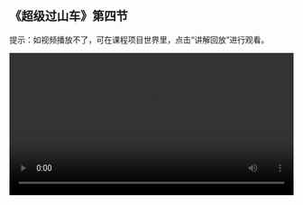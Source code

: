 ## 《超级过山车》第四节
 
提示：如视频播放不了，可在课程项目世界里，点击“讲解回放”进行观看。
 
<video width="100%" controls controlslist="nodownload nofullscreen noremoteplayback" disablePictureInPicture>
  <source src="https://api.keepwork.com/ts-storage/siteFiles/22277/raw#超级过山车L4.webm" type="video/webm" />
  <source src="https://api.keepwork.com/ts-storage/siteFiles/22278/raw#超级过山车L4.mp4" type="video/mp4" />
   
  你的浏览器不支持播放
</video>
<style>
video::-webkit-media-controls-fullscreen-button { display: none; } 
</style>

## 字幕

矿车可以自动生成，那有没有什么办法可以让铁轨也自动生成呢？
当然有办法啦！我们继续往下看
场景中有一段缺失的轨道，我们使用命令来补全它吧！

### 步骤一

点击E按钮，打开工具栏
选择机关项下的命令方块
在红色箭头指向的探测铁轨旁边创建命令方块
单击鼠标右键，打开命令方块
在命令编辑窗口输入setblock创建方块命令
按下Ctrl键和T键复制缺失轨道处的坐标
按下Ctrl键和V键将坐标粘贴在创建方块命令的后面
将y轴参数增加1
接着，输入动力铁轨的ID：250
按下Ctrl键和A键全选自动创建动力铁轨的代码
按下Ctrl键和C键复制
由于需要自动生成3段动力轨道 
所以我们需要2次按下Ctrl键和V键粘贴整行命令
按下Ctrl键和T键复制另外2处缺失轨道处的坐标
根据观察，我们发现三段缺失铁轨处的Z坐标依次增加1
因此，我们需要修改粘贴的2行命令的Z坐标
在起点处放上矿车，点击按钮看看效果
可以看到自动生成了三段铁轨
按下Ctrl键和鼠标左键选中命令方块
拖动绿色箭头坐标轴
将命令方块复制到场景右边红色箭头指向的探测铁轨旁边
打开复制出来的命令方块
将生成方块的ID修改为0，也就是删除自动生成的铁轨
在起点处放上矿车，点击按钮
矿车运行到右边的探测铁轨则自动删除了三段铁轨


### 步骤二

在前面的课程中，我们已经实现了自动上车的效果
当过山车体验结束，使用命令，我们可以让人物角色自动下车
点击E按钮，打开工具栏
选择机关子标签下的命令方块
 在场景中探测铁轨的下方创建一个命令方块
打开命令方块
点击界面左上角的“命令编辑器”
点击控制
将【自动下车】命令拖放到代码编辑区
unmount本意是挂载，这里我们可以理解为自动下车
 @p表示当前角色
主角走到轨道的起点
点击按钮，自动生成了矿车，主角自动上车了
开启拉杆，矿车跑起来了
当矿车运行到探测铁轨的位置主角自动下车了



### 步骤三

除了有自动生成矿车的命令，还有自动删除矿车的命令呢
在人物角色下车后，我们可以用命令删除矿车
单击鼠标右键，打开场景中的命令方块
点击界面左上角的“命令编辑器”
点击控制
将删除矿车命令拖过来
这条命令的意思是删除距离主角5格以内的所有的矿车
为了更加清楚的看到两条命令执行的过程
我们可以在自动上车命令的前面加上延时一秒命令
主角走到轨道的起点
点击按钮，自动生成了矿车，主角自动上车了
开启拉杆，矿车跑起来了
当矿车运行到探测铁轨的位置主角自动下车了并且自动删除了矿车
添加了一些自动的效果，我们的过山车体验是不是更加流畅啦
你也去试试吧！


### 步骤四

我们的过山车课程之旅到这里就要告一段落了
点击命令方块旁边的按钮，你将被传送到超级过山车的起点
赶紧去体验一下吧
最后，不要忘记创作和完善属于你自己的过山车作品喔




